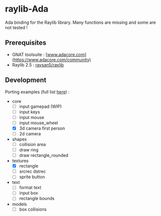 # raylib-Ada

Ada binding for the Raylib library.
Many functions are missing and some are not tested !

## Prerequisites

- GNAT toolsuite : [www.adacore.com](https://www.adacore.com/community)
- Raylib 2.5 : [raysan5/raylib](https://github.com/raysan5/raylib)

## Development

Porting examples (full list [here](https://www.raylib.com/examples.html)) :

- core
  - [ ] input gamepad (WIP)
  - [ ] input keys
  - [ ] input mouse
  - [ ] input mouse_wheel
  - [x] 3d camera first person
  - [ ] 2d camera
- shapes
  - [ ] collision area
  - [ ] draw ring
  - [ ] draw rectangle_rounded
- textures
  - [x] rectangle
  - [ ] srcrec dstrec
  - [ ] sprite button
- text
  - [ ] format text
  - [ ] input box
  - [ ] rectangle bounds
- models
  - [ ] box collisions
